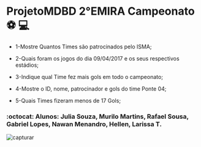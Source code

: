 # ProjetoMDBD 2°EMIRA Campeonato :soccer: :computer:

* 1-Mostre Quantos Times são patrocinados pelo ISMA;

* 2-Quais foram os jogos do dia 09/04/2017 e os seus respectivos estádios;

* 3-Indique qual Time fez mais gols em todo o campeonato;

* 4-Mostre o ID, nome, patrocinador e gols do time Ponte 04;

* 5-Quais Times fizeram menos de 17 Gols;


### :octocat: Alunos: Julia Souza, Murilo Martins, Rafael Sousa, Gabriel Lopes, Nawan Menandro, Hellen, Larissa T.

![capturar](https://user-images.githubusercontent.com/32688321/33394734-6e3b9d52-d52a-11e7-959f-c44f7fc606b2.PNG)






